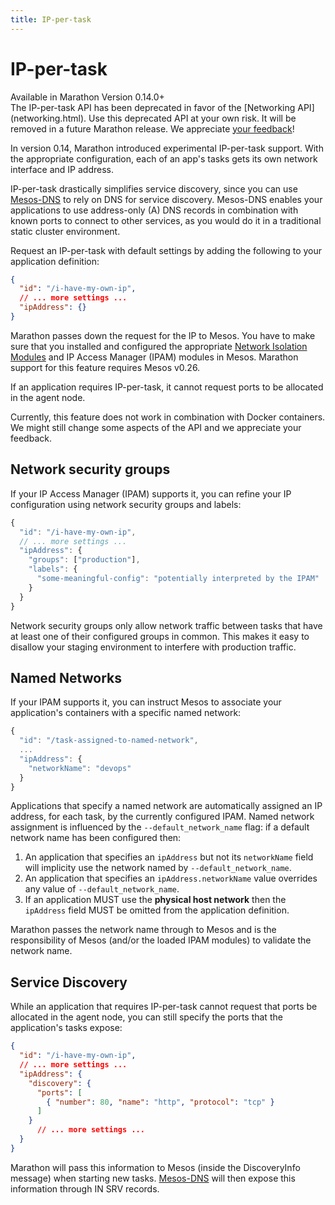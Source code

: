 ```yaml
---
title: IP-per-task
---
```


# IP-per-task

<div class="alert alert-danger" role="alert">
  <span class="glyphicon glyphicon-exclamation-sign" aria-hidden="true"></span> Available in Marathon Version 0.14.0+ <br/>
    The IP-per-task API has been deprecated in favor of the [Networking API](networking.html).
    Use this deprecated API at your own risk. It will be removed in a future Marathon release.
    We appreciate <a href="https://jira.mesosphere.com/browse/MARATHON-3429">your feedback</a>!
</div>


In version 0.14, Marathon introduced experimental IP-per-task support. With the appropriate configuration,
each of an app's tasks gets its own network interface and IP address.

IP-per-task drastically simplifies service discovery, since you can use
[Mesos-DNS](https://github.com/mesosphere/mesos-dns) to rely on DNS for service discovery. Mesos-DNS enables your
applications to use address-only (A) DNS records in combination with known ports to connect to other
services, as you would do it in a traditional static cluster environment.

Request an IP-per-task with default settings by adding the following to your application definition:

```json
{
  "id": "/i-have-my-own-ip",
  // ... more settings ...
  "ipAddress": {}
}
```

Marathon passes down the request for the IP to Mesos. You have to make sure that you installed and configured
the appropriate
[Network Isolation Modules](https://docs.google.com/document/d/17mXtAmdAXcNBwp_JfrxmZcQrs7EO6ancSbejrqjLQ0g) and
IP Access Manager (IPAM) modules in Mesos. Marathon support for this feature requires Mesos v0.26.

If an application requires IP-per-task, it cannot request ports to be allocated in the agent node.

Currently, this feature does not work in combination with Docker containers. We might still change some
aspects of the API and we appreciate your feedback.

## Network security groups

If your IP Access Manager (IPAM) supports it, you can refine your IP configuration using network security
groups and labels:

```javascript
{
  "id": "/i-have-my-own-ip",
  // ... more settings ...
  "ipAddress": {
    "groups": ["production"],
    "labels": {
      "some-meaningful-config": "potentially interpreted by the IPAM"
    }
  }
}
```

Network security groups only allow network traffic between tasks that have at least one of their configured
groups in common. This makes it easy to disallow your staging environment to interfere with production
traffic.

## Named Networks

If your IPAM supports it, you can instruct Mesos to associate your application's containers with a specific named network:

```javascript
{
  "id": "/task-assigned-to-named-network",
  ...
  "ipAddress": {
    "networkName": "devops"
  }
}
```

Applications that specify a named network are automatically assigned an IP address, for each task, by the currently configured IPAM.
Named network assignment is influenced by the `--default_network_name` flag: if a default network name has been configured then:

1. An application that specifies an `ipAddress` but not its `networkName` field will implicity use the network named by `--default_network_name`.
2. An application that specifies an `ipAddress.networkName` value overrides any value of `--default_network_name`.
3. If an application MUST use the **physical host network** then the `ipAddress` field MUST be omitted from the application definition.

Marathon passes the network name through to Mesos and is the responsibility of Mesos (and/or the loaded IPAM modules) to validate the network name.

## Service Discovery

While an application that requires IP-per-task cannot request that ports be allocated in the agent node, you can still specify the ports that the application's tasks expose:


```json
{
  "id": "/i-have-my-own-ip",
  // ... more settings ...
  "ipAddress": {
    "discovery": {
      "ports": [
        { "number": 80, "name": "http", "protocol": "tcp" }
      ]
    }
      // ... more settings ...
  }
}
```

Marathon will pass this information to Mesos (inside the DiscoveryInfo message) when starting new tasks. [Mesos-DNS](https://github.com/mesosphere/mesos-dns) will then expose this information through IN SRV records.
